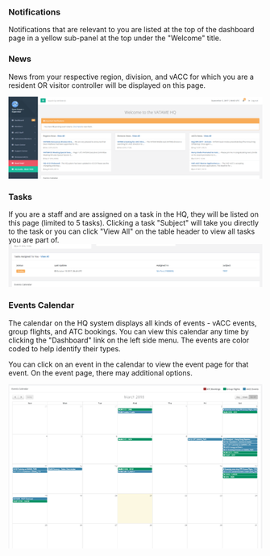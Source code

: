 ### Notifications
Notifications that are relevant to you are listed at the top of the dashboard page in a yellow sub-panel at the top under the "Welcome" title.

### News
News from your respective region, division, and vACC for which you are a resident OR visitor controller will be displayed on this page.

![](/assets/dash2.PNG)

### Tasks
If you are a staff and are assigned on a task in the HQ, they will be listed on this page (limited to 5 tasks). Clicking a task "Subject" will take you directly to the task or you can click "View All" on the table header to view all tasks you are part of.
![](/assets/task1.PNG)

### Events Calendar
The calendar on the HQ system displays all kinds of events - vACC events, group flights, and ATC bookings. You can view this calendar any time by clicking the "Dashboard" link on the left side menu. The events are color coded to help identify their types.

You can click on an event in the calendar to view the event page for that event. On the event page, there may additional options. 

![](/assets/calendar4.PNG)